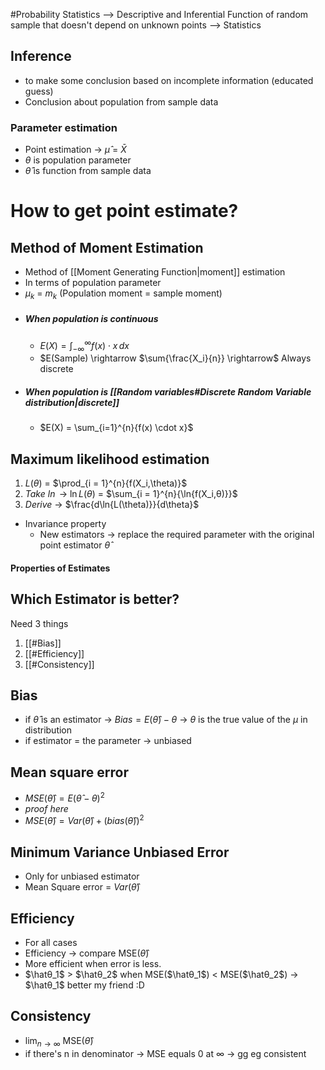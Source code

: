 #Probability 
Statistics --> Descriptive and Inferential
Function of random sample that doesn't depend on unknown points --> Statistics
## Inference
- to make some conclusion based on incomplete information (educated guess)
- Conclusion about population from sample data
### Parameter estimation
- Point estimation $\rightarrow$ $\hat{\mu}$  = $\bar{X}$ 
- $\theta$ is population parameter 
- $\hat{\theta}$ is function from sample data
# How to get point estimate?
## Method of Moment Estimation
- Method of [[Moment Generating Function|moment]] estimation
- In terms of population parameter
- $\mu_k$ = $m_k$ (Population moment = sample moment)
- ##### When population is continuous
  - $E(X) = \int_{-\infty}^{\infty}{f(x) \cdot x \, dx}$
  - $E(Sample) \rightarrow $\sum{\frac{X_i}{n}} \rightarrow$ Always discrete
- ##### When population is [[Random variables#Discrete Random Variable distribution|discrete]]
  - $E(X) = \sum_{i=1}^{n}{f(x) \cdot x}$
## Maximum likelihood estimation
1. $L(\theta)$ = $\prod_{i = 1}^{n}{f(X_i,\theta)}$
2. *Take $\ln$* $\rightarrow$ $\ln{L(θ)}$ = $\sum_{i = 1}^{n}{\ln{f(X_i,θ)}}$
3. *Derive* $\rightarrow$ $\frac{d\ln{L(\theta)}}{d\theta}$
-  Invariance property
	- New estimators $\rightarrow$ replace the required parameter with the original point estimator $\hat{\theta}$ 

#### Properties of Estimates

## Which Estimator is better?
Need 3 things
1. [[#Bias]]
2. [[#Efficiency]]
3. [[#Consistency]]

## Bias 
- if $\hat{\theta}$ is an estimator $\rightarrow$ $Bias = E(\hat{\theta}) - \theta$ $\rightarrow$ $\theta$ is the true value of the $\mu$ in distribution
- if estimator = the parameter $\rightarrow$ unbiased
## Mean square error 
- $MSE(\hat{\theta}) = E(\hat{\theta} - \theta)^2$
- *proof here*
- $MSE(\hat{\theta}) = Var(\hat{\theta}) + ( bias(\hat{\theta}) )^2$
## Minimum Variance Unbiased Error
- Only for unbiased estimator
- Mean Square error = $Var(\hat{\theta})$
## Efficiency 
- For all cases
- Efficiency $\rightarrow$ compare MSE($\hat{θ}$)
- More efficient when error is less.
- $\hatθ_1$ > $\hatθ_2$ when MSE($\hatθ_1$) < MSE($\hatθ_2$) $\rightarrow$ $\hatθ_1$ better my friend :D

## Consistency
- $\lim_{n\to\infty}$ MSE($\hat{\theta}$)
- if there's n in denominator $\rightarrow$ MSE equals 0 at ∞ $\rightarrow$ gg eg consistent




